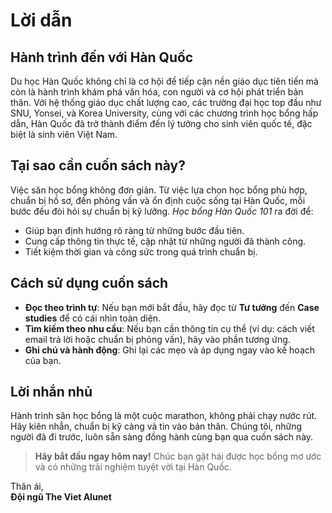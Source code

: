 # Lời dẫn

## Hành trình đến với Hàn Quốc

Du học Hàn Quốc không chỉ là cơ hội để tiếp cận nền giáo dục tiên tiến mà còn là hành trình khám phá văn hóa, con người và cơ hội phát triển bản thân. Với hệ thống giáo dục chất lượng cao, các trường đại học top đầu như SNU, Yonsei, và Korea University, cùng với các chương trình học bổng hấp dẫn, Hàn Quốc đã trở thành điểm đến lý tưởng cho sinh viên quốc tế, đặc biệt là sinh viên Việt Nam.

## Tại sao cần cuốn sách này?

Việc săn học bổng không đơn giản. Từ việc lựa chọn học bổng phù hợp, chuẩn bị hồ sơ, đến phỏng vấn và ổn định cuộc sống tại Hàn Quốc, mỗi bước đều đòi hỏi sự chuẩn bị kỹ lưỡng. *Học bổng Hàn Quốc 101* ra đời để:
- Giúp bạn định hướng rõ ràng từ những bước đầu tiên.
- Cung cấp thông tin thực tế, cập nhật từ những người đã thành công.
- Tiết kiệm thời gian và công sức trong quá trình chuẩn bị.

## Cách sử dụng cuốn sách

- **Đọc theo trình tự**: Nếu bạn mới bắt đầu, hãy đọc từ **Tư tưởng** đến **Case studies** để có cái nhìn toàn diện.
- **Tìm kiếm theo nhu cầu**: Nếu bạn cần thông tin cụ thể (ví dụ: cách viết email trả lời hoặc chuẩn bị phỏng vấn), hãy vào phần tương ứng.
- **Ghi chú và hành động**: Ghi lại các mẹo và áp dụng ngay vào kế hoạch của bạn.

## Lời nhắn nhủ

Hành trình săn học bổng là một cuộc marathon, không phải chạy nước rút. Hãy kiên nhẫn, chuẩn bị kỹ càng và tin vào bản thân. Chúng tôi, những người đã đi trước, luôn sẵn sàng đồng hành cùng bạn qua cuốn sách này.

> **Hãy bắt đầu ngay hôm nay!** Chúc bạn gặt hái được học bổng mơ ước và có những trải nghiệm tuyệt vời tại Hàn Quốc.

Thân ái,  
**Đội ngũ The Viet Alunet**